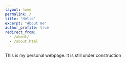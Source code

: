 ```yaml
---
layout: home
permalink: /
title: "Hello"
excerpt: "About me"
author_profile: true
redirect_from: 
  - /about/
  - /about.html
---
```


This is my personal webpage. It is still under construction <span><i class="fas fa-fw fa-smile"></i></span>
